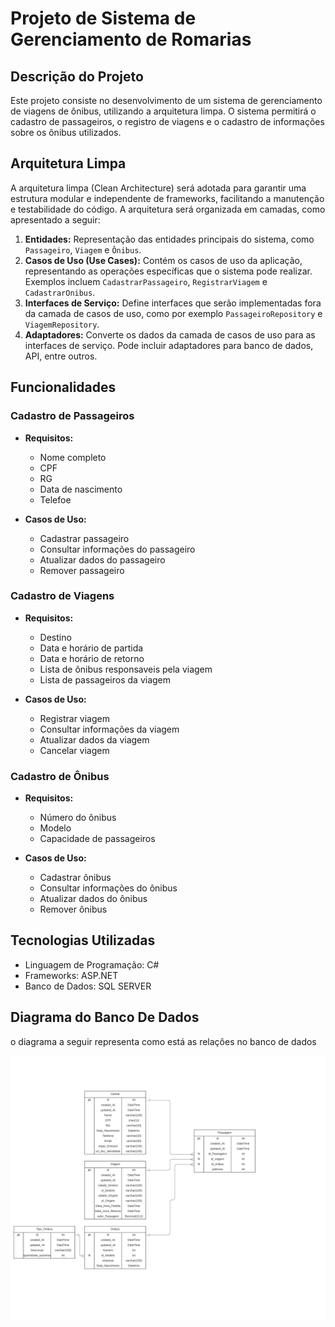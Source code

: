 # Projeto de Sistema de Gerenciamento de Romarias 

## Descrição do Projeto

Este projeto consiste no desenvolvimento de um sistema de gerenciamento de viagens de ônibus, utilizando a arquitetura limpa. O sistema permitirá o cadastro de passageiros, o registro de viagens e o cadastro de informações sobre os ônibus utilizados.

## Arquitetura Limpa

A arquitetura limpa (Clean Architecture) será adotada para garantir uma estrutura modular e independente de frameworks, facilitando a manutenção e testabilidade do código. A arquitetura será organizada em camadas, como apresentado a seguir:

1. **Entidades:** Representação das entidades principais do sistema, como `Passageiro`, `Viagem` e `Ônibus`.
2. **Casos de Uso (Use Cases):** Contém os casos de uso da aplicação, representando as operações específicas que o sistema pode realizar. Exemplos incluem `CadastrarPassageiro`, `RegistrarViagem` e `CadastrarOnibus`.
3. **Interfaces de Serviço:** Define interfaces que serão implementadas fora da camada de casos de uso, como por exemplo `PassageiroRepository` e `ViagemRepository`.
4. **Adaptadores:** Converte os dados da camada de casos de uso para as interfaces de serviço. Pode incluir adaptadores para banco de dados, API, entre outros.

## Funcionalidades

### Cadastro de Passageiros

- **Requisitos:**
  - Nome completo
  - CPF
  - RG
  - Data de nascimento
  - Telefoe

- **Casos de Uso:**
  - Cadastrar passageiro
  - Consultar informações do passageiro
  - Atualizar dados do passageiro
  - Remover passageiro

### Cadastro de Viagens

- **Requisitos:**
  - Destino
  - Data e horário de partida
  - Data e horário de retorno
  - Lista de ônibus responsaveis pela viagem
  - Lista de passageiros da viagem

- **Casos de Uso:**
  - Registrar viagem
  - Consultar informações da viagem
  - Atualizar dados da viagem
  - Cancelar viagem

### Cadastro de Ônibus

- **Requisitos:**
  - Número do ônibus
  - Modelo
  - Capacidade de passageiros

- **Casos de Uso:**
  - Cadastrar ônibus
  - Consultar informações do ônibus
  - Atualizar dados do ônibus
  - Remover ônibus

## Tecnologias Utilizadas

- Linguagem de Programação:  C#
- Frameworks: ASP.NET
- Banco de Dados: SQL SERVER 

## Diagrama do Banco De Dados
o diagrama a seguir representa como está as relaçôes no banco de dados 

<img src="https://github.com/GeuberLucas/travel_software/blob/master/Imagens_Readme/diagrame%20er%20travel_software.png" alt="Texto Alternativo">

